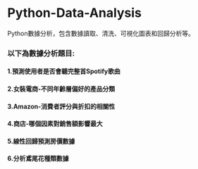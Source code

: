 # Python-Data-Analysis
Python數據分析，包含數據讀取、清洗、可視化圖表和回歸分析等。
### 以下為數據分析題目:
#### 1.預測使用者是否會聽完整首Spotify歌曲
#### 2.女裝電商-不同年齡層偏好的產品分類 
#### 3.Amazon-消費者評分與折扣的相關性
#### 4.商店-哪個因素對銷售額影響最大
#### 5.線性回歸預測房價數據           
#### 6.分析鳶尾花種類數據             

